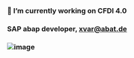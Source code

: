 ### 🔭 I’m currently working on CFDI 4.0
### SAP abap developer, xvar@abat.de
### ![image](https://user-images.githubusercontent.com/47123934/203358909-d5edf59e-fec9-4df2-a148-20ae634d8eb2.png)


<!--
**ramosval/ramosval** is a ✨ _special_ ✨ repository because its `README.md` (this file) appears on your GitHub profile.

Here are some ideas to get you started:

- 🔭 I’m currently working on ...
- 🌱 I’m currently learning ...
- 👯 I’m looking to collaborate on ...
- 🤔 I’m looking for help with ...
- 💬 Ask me about ...
- 📫 How to reach me: ...
- 😄 Pronouns: ...
- ⚡ Fun fact: ...
- ### Hi there 👋
-->
